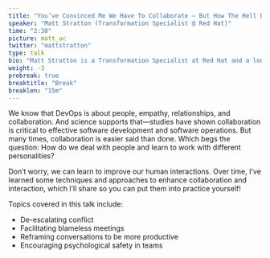```yaml
---
title: "You’ve Convinced Me We Have To Collaborate — But How The Hell Do We Deal With People?"
speaker: "Matt Stratton (Transformation Specialist @ Red Hat)"
time: "2:30"
picture: matt_ac
twitter: "mattstratton"
type: talk
bio: "Matt Stratton is a Transformation Specialist at Red Hat and a long-time member of the global DevOps community. Back in the day, his license plate actually said “DevOps”. Matt has over 20 years of experience in IT operations, ranging from large financial institutions such as JPMorganChase to internet firms including Apartments.com. He is a sought-after speaker internationally, presenting at Agile, DevOps, and ITSM focused events, including DevOps Enterprise Summit, DevOpsDays, Interop, PINK, and others worldwide. Matt is the founder and co-host of the popular Arrested DevOps podcast, as well as a global organizer of the DevOpsDays set of conferences. He lives in Chicago and has three awesome kids - Henry, Joey, and Sophia, who he loves just a little bit more than he loves *Doctor Who*. He is currently on a mission to discover the best pho in the world."
weight: -3
prebreak: true
breaktitle: "Break"
breaklen: "15m"
---
```


We know that DevOps is about people, empathy, relationships, and collaboration. And science supports that—studies have shown collaboration is critical to effective software development and software operations. But many times, collaboration is easier said than done. Which begs the question: How do we deal with people and learn to work with different personalities? 

Don’t worry, we can learn to improve our human interactions. Over time, I’ve learned some techniques and approaches to enhance collaboration and interaction, which I’ll share so you can put them into practice yourself! 

Topics covered in this talk include:
- De-escalating conflict
- Facilitating blameless meetings
- Reframing conversations to be more productive
- Encouraging psychological safety in teams
